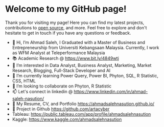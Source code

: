 <!DOCTYPE html>
<html>
<head>
 
</head>
<body>
  <h1>Welcome to my GitHub page!</h1>
  <p>Thank you for visiting my page! Here you can find my latest projects, contributions to <a href="#">open source</a>, and more. Feel free to explore and don't hesitate to get in touch if you have any questions or feedback.</p>
</body>
</html>





- 👋 Hi, I’m Ahmad Saleh, I Graduated with a Master of Business and Entrepreneurship from Universiti Kebangsaan Malaysia. Currently, I work as WFM Analyst at Teleperformance Malaysia
- 📚 Academic Research @ https://www.bit.ly/4849wtj
- 👀 I’m interested in Data Analyst, Business Analyst, Marketing, Market Research, Blogging, Full-Stack Developer and AI
- 🌱 I’m currently learning  Power Query, Power BI, Phyton, SQL, R Statistic, CSS, HTML
- 💞️ I’m looking to collaborate on Phyton, R Statistic
- 📫 Let's connect in linkedin @ https://www.linkedin.com/in/ahmad-saleh-nasution/
- 👀 My Resume, CV, and Portfolio https://ahmadsalehnasution.github.io/
- 🌱 Project in Github https://github.com/artacyber
-   Tableau: https://public.tableau.com/app/profile/ahmadsalehnasution
-   Kaggle: https://www.kaggle.com/ahmadsalehnasution


<!---
ahmadsalehnasution/ahmadsalehnasution is a ✨ special ✨ repository because its `README.md` (this file) appears on your GitHub profile.
You can click the Preview link to take a look at your changes.
--->
